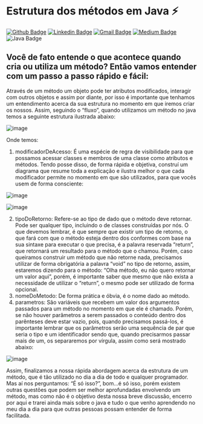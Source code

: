 # Estrutura dos métodos em Java ⚡

[![Github Badge](https://img.shields.io/badge/GitHub-100000?style=for-the-badge&logo=github&logoColor=white)](https://github.com/yanmaiaa)
[![Linkedin Badge](https://img.shields.io/badge/LinkedIn-0077B5?style=for-the-badge&logo=linkedin&logoColor=white)](https://www.linkedin.com/in/yan-maia-b09546119/)
[![Gmail Badge](https://img.shields.io/badge/Gmail-D14836?style=for-the-badge&logo=gmail&logoColor=white)](mailto:yandamasceno01@gmail.com)
[![Medium Badge](https://img.shields.io/badge/Medium-12100E?style=for-the-badge&logo=medium&logoColor=white)](https://yandamasceno01.medium.com/)
![Java Badge](https://img.shields.io/badge/Java-ED8B00?style=for-the-badge&logo=java&logoColor=white)

## Você de fato entende o que acontece quando cria ou utiliza um método? Então vamos entender com um passo a passo rápido e fácil: 

Através de um método um objeto pode ter atributos modificados, interagir com outros objetos e assim por diante, por isso é importante que tenhamos um entendimento acerca da sua estrutura no momento em que iremos criar os nossos. Assim, seguindo o “fluxo”, quando utilizamos um método no java temos a seguinte estrutura ilustrada abaixo:

![image](https://user-images.githubusercontent.com/62847842/147023901-47c4cfb1-091c-4a24-8b3f-278c3727f00e.png)

Onde temos:

1. modificadorDeAcesso: É uma espécie de regra de visibilidade para que possamos acessar classes e membros de uma classe como atributos e métodos. Tendo posse disso, de forma rápida e objetiva, construí um diagrama que resume toda a explicação e ilustra melhor o que cada modificador permite no momento em que são utilizados, para que vocês usem de forma consciente:

![image](https://user-images.githubusercontent.com/62847842/147024036-e979ae37-68f5-45d6-ac5a-f7cbd8c2ad5b.png)

![image](https://user-images.githubusercontent.com/62847842/147024185-07dcb819-d49e-469b-b93b-61119a9a8657.png)

2. tipoDoRetorno: Refere-se ao tipo de dado que o método deve retornar. Pode ser qualquer tipo, incluindo o de classes construídas por nós. O que devemos lembrar, é que sempre que existir um tipo de retorno, o que fará com que o método esteja dentro dos conformes com base na sua sintaxe para executar o que precisa, é a palavra reservada “return”, que retornará um resultado para o método que o chamou. Porém, caso queiramos construir um método que não retorne nada, precisamos utilizar de forma obrigatória a palavra “void” no tipo de retorno, assim, estaremos dizendo para o método: “Olha método, eu não quero retornar um valor aqui”, porém, é importante saber que mesmo que não exista a necessidade de utilizar o “return”, o mesmo pode ser utilizado de forma opcional.
3. nomeDoMetodo: De forma prática e óbvia, é o nome dado ao método.
4. parametros: São variáveis que recebem um valor dos argumentos passados para um método no momento em que ele é chamado. Porém, se não houver parâmetros a serem passados o conteúdo dentro dos parênteses deve estar vazio, pois, quando precisamos passá-los, é importante lembrar que os parâmetros serão uma sequência de par que seria o tipo e um identificador sendo que, quando precisarmos passar mais de um, os separaremos por vírgula, assim como será mostrado abaixo:

![image](https://user-images.githubusercontent.com/62847842/147024249-39d5ce5d-a553-4ba6-916e-190ee82ed0ef.png)

Assim, finalizamos a nossa rápida abordagem acerca da estrutura de um método, que é tão utilizado no dia a dia de todo e qualquer programador. Mas aí nos perguntamos: “É só isso?”, bom…é só isso, porém existem outras questões que podem ser melhor aprofundadas envolvendo um método, mas como não é o objetivo desta nossa breve discussão, encerro por aqui e trarei ainda mais sobre o java e tudo o que venho aprendendo no meu dia a dia para que outras pessoas possam entender de forma facilitada.
